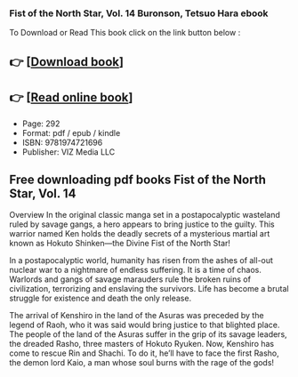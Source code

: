 ### Fist of the North Star, Vol. 14 Buronson, Tetsuo Hara ebook

To Download or Read This book click on the link button below :

## 👉  [**[Download book](http://get-pdfs.com/download.php?group=book&from=github.com&id=717236&lnk=1063 "Download book")**]

## 👉  [**[Read online book](http://get-pdfs.com/download.php?group=book&from=github.com&id=717236&lnk=1063 "Read online book")**]


* Page: 292
* Format: pdf / epub / kindle
* ISBN: 9781974721696
* Publisher: VIZ Media LLC



## Free downloading pdf books Fist of the North Star, Vol. 14


Overview
In the original classic manga set in a postapocalyptic wasteland ruled by savage gangs, a hero appears to bring justice to the guilty. This warrior named Ken holds the deadly secrets of a mysterious martial art known as Hokuto Shinken—the Divine Fist of the North Star!
 
 In a postapocalyptic world, humanity has risen from the ashes of all-out nuclear war to a nightmare of endless suffering. It is a time of chaos. Warlords and gangs of savage marauders rule the broken ruins of civilization, terrorizing and enslaving the survivors. Life has become a brutal struggle for existence and death the only release.
 
 The arrival of Kenshiro in the land of the Asuras was preceded by the legend of Raoh, who it was said would bring justice to that blighted place. The people of the land of the Asuras suffer in the grip of its savage leaders, the dreaded Rasho, three masters of Hokuto Ryuken. Now, Kenshiro has come to rescue Rin and Shachi. To do it, he’ll have to face the first Rasho, the demon lord Kaio, a man whose soul burns with the rage of the gods!



